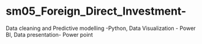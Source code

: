 # sm05_Foreign_Direct_Investment-
Data cleaning and Predictive modelling -Python, Data Visualization - Power BI, Data presentation- Power point
